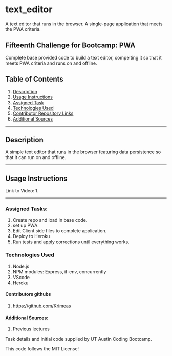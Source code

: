 # text_editor
A text editor that runs in the browser. A single-page application that meets the PWA criteria.

## Fifteenth Challenge for Bootcamp: PWA
Complete base provided code to build a text editor, compelting it so that it meets PWA criteria and runs on and offline.  

## Table of Contents
  1. [Description](#description)
  2. [Usage Instructions](#usage-instructions)
  3. [Assigned Task](#assigned-tasks)
  4. [Technologies Used](#technologies-used)
  5. [Contributor Repository Links](#contributor-repository-links)
  6. [Additional Sources](#additional-sources)


-------------------------------------

## Description
A simple text editor that runs in the browser featuring data persistence so that it can run on and offline.  


-------------------------------------

## Usage Instructions
Link to Video:
   1. 


------------------------------------------------------------

### Assigned Tasks:
  1. Create repo and load in base code.
  2. set up PWA.
  3. Edit Client side files to complete application.
  4. Deploy to Heroku
  5. Run tests and apply corrections until everything works.

### Technologies Used
  1. Node.js
  2. NPM modules: Express, if-env, concurrently
  3. VScode
  4. Heroku

#### Contributors githubs
  1. https://github.com/Krimeas

#### Additional Sources:  
  1. Previous lectures


Task details and initial code supplied by UT Austin Coding Bootcamp.

This code follows the MIT License!